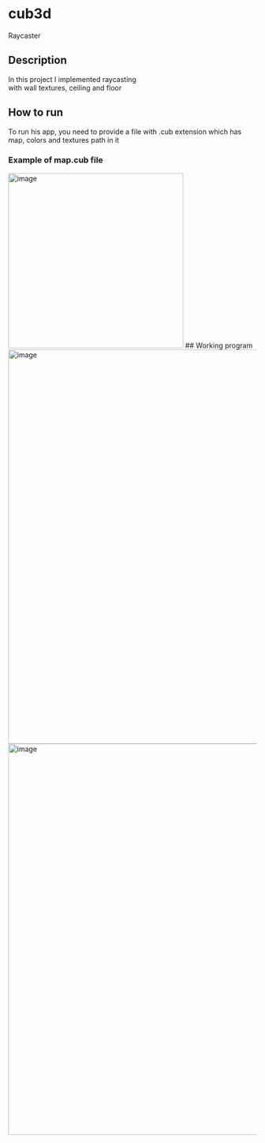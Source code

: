 # cub3d
Raycaster
## Description
In this project I implemented raycasting\
with wall textures, ceiling and floor
## How to run
To run his app, you need to provide a file with .cub extension which has map, colors and textures path in it
### Example of map.cub file
<img width="355" alt="image" src="https://user-images.githubusercontent.com/53175260/182155213-6697c4aa-1324-456c-93a6-71dfcb9fed4b.png">
## Working program
<img width="800" alt="image" src="https://user-images.githubusercontent.com/53175260/182155034-c3d42fa0-eaad-40df-9237-9c6b3c8cb54c.png">
<img width="794" alt="image" src="https://user-images.githubusercontent.com/53175260/182155139-203a9b35-d38d-464b-9322-47c6f9f6c1c3.png">
